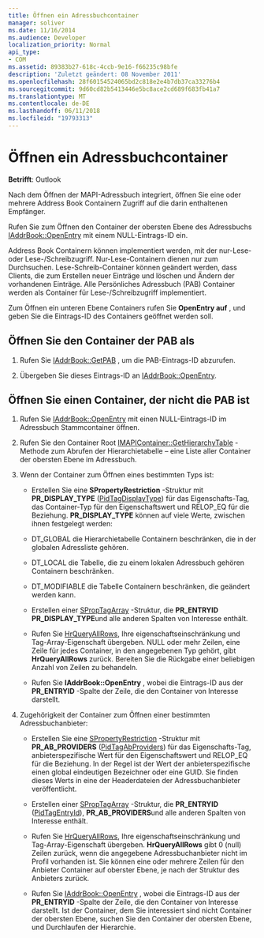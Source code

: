 ```yaml
---
title: Öffnen ein Adressbuchcontainer
manager: soliver
ms.date: 11/16/2014
ms.audience: Developer
localization_priority: Normal
api_type:
- COM
ms.assetid: 89383b27-618c-4ccb-9e16-f66235c98bfe
description: 'Zuletzt geändert: 08 November 2011'
ms.openlocfilehash: 28f60154524065bd2c818e2e4b7db37ca33276b4
ms.sourcegitcommit: 9d60cd82b5413446e5bc8ace2cd689f683fb41a7
ms.translationtype: MT
ms.contentlocale: de-DE
ms.lasthandoff: 06/11/2018
ms.locfileid: "19793313"
---
```

# <a name="opening-an-address-book-container"></a>Öffnen ein Adressbuchcontainer

**Betrifft**: Outlook 
  
Nach dem Öffnen der MAPI-Adressbuch integriert, öffnen Sie eine oder mehrere Address Book Containern Zugriff auf die darin enthaltenen Empfänger.
  
Rufen Sie zum Öffnen den Container der obersten Ebene des Adressbuchs [IAddrBook::OpenEntry](iaddrbook-openentry.md) mit einem NULL-Eintrags-ID ein. 
  
Address Book Containern können implementiert werden, mit der nur-Lese- oder Lese-/Schreibzugriff. Nur-Lese-Containern dienen nur zum Durchsuchen. Lese-Schreib-Container können geändert werden, dass Clients, die zum Erstellen neuer Einträge und löschen und Ändern der vorhandenen Einträge. Alle Persönliches Adressbuch (PAB) Container werden als Container für Lese-/Schreibzugriff implementiert. 
  
Zum Öffnen ein unteren Ebene Containers rufen Sie **OpenEntry auf** , und geben Sie die Eintrags-ID des Containers geöffnet werden soll. 
  
## <a name="open-the-container-designated-as-the-pab"></a>Öffnen Sie den Container der PAB als
  
1. Rufen Sie [IAddrBook::GetPAB](iaddrbook-getpab.md) , um die PAB-Eintrags-ID abzurufen. 
    
2. Übergeben Sie dieses Eintrags-ID an [IAddrBook::OpenEntry](iaddrbook-openentry.md).
    
## <a name="open-a-container-that-is-not-the-pab"></a>Öffnen Sie einen Container, der nicht die PAB ist
  
1. Rufen Sie [IAddrBook::OpenEntry](iaddrbook-openentry.md) mit einen NULL-Eintrags-ID im Adressbuch Stammcontainer öffnen. 
    
2. Rufen Sie den Container Root [IMAPIContainer::GetHierarchyTable](imapicontainer-gethierarchytable.md) -Methode zum Abrufen der Hierarchietabelle – eine Liste aller Container der obersten Ebene im Adressbuch. 
    
3. Wenn der Container zum Öffnen eines bestimmten Typs ist:
    
   - Erstellen Sie eine **SPropertyRestriction** -Struktur mit **PR_DISPLAY_TYPE** ([PidTagDisplayType](pidtagdisplaytype-canonical-property.md)) für das Eigenschafts-Tag, das Container-Typ für den Eigenschaftswert und RELOP_EQ für die Beziehung. **PR_DISPLAY_TYPE** können auf viele Werte, zwischen ihnen festgelegt werden: 
    
   - DT_GLOBAL die Hierarchietabelle Containern beschränken, die in der globalen Adressliste gehören.
    
   - DT_LOCAL die Tabelle, die zu einem lokalen Adressbuch gehören Containern beschränken.
    
   - DT_MODIFIABLE die Tabelle Containern beschränken, die geändert werden kann.
    
   - Erstellen einer [SPropTagArray](sproptagarray.md) -Struktur, die **PR_ENTRYID** **PR_DISPLAY_TYPE**und alle anderen Spalten von Interesse enthält. 
    
   - Rufen Sie [HrQueryAllRows](hrqueryallrows.md), Ihre eigenschaftseinschränkung und Tag-Array-Eigenschaft übergeben. NULL oder mehr Zeilen, eine Zeile für jedes Container, in den angegebenen Typ gehört, gibt **HrQueryAllRows** zurück. Bereiten Sie die Rückgabe einer beliebigen Anzahl von Zeilen zu behandeln. 
    
   - Rufen Sie **IAddrBook::OpenEntry** , wobei die Eintrags-ID aus der **PR_ENTRYID** -Spalte der Zeile, die den Container von Interesse darstellt. 
    
4. Zugehörigkeit der Container zum Öffnen einer bestimmten Adressbuchanbieter:
    
   - Erstellen Sie eine [SPropertyRestriction](spropertyrestriction.md) -Struktur mit **PR_AB_PROVIDERS** ([PidTagAbProviders](pidtagabproviders-canonical-property.md)) für das Eigenschafts-Tag, anbieterspezifische Wert für den Eigenschaftswert und RELOP_EQ für die Beziehung. In der Regel ist der Wert der anbieterspezifische einen global eindeutigen Bezeichner oder eine GUID. Sie finden dieses Werts in eine der Headerdateien der Adressbuchanbieter veröffentlicht. 
    
   - Erstellen einer [SPropTagArray](sproptagarray.md) -Struktur, die **PR_ENTRYID** ([PidTagEntryId](pidtagentryid-canonical-property.md)), **PR_AB_PROVIDERS**und alle anderen Spalten von Interesse enthält. 
    
   - Rufen Sie [HrQueryAllRows](hrqueryallrows.md), Ihre eigenschaftseinschränkung und Tag-Array-Eigenschaft übergeben. **HrQueryAllRows** gibt 0 (null) Zeilen zurück, wenn die angegebene Adressbuchanbieter nicht im Profil vorhanden ist. Sie können eine oder mehrere Zeilen für den Anbieter Container auf oberster Ebene, je nach der Struktur des Anbieters zurück. 
    
   - Rufen Sie [IAddrBook::OpenEntry](iaddrbook-openentry.md) , wobei die Eintrags-ID aus der **PR_ENTRYID** -Spalte der Zeile, die den Container von Interesse darstellt. Ist der Container, dem Sie interessiert sind nicht Container der obersten Ebene, suchen Sie den Container der obersten Ebene, und Durchlaufen der Hierarchie. 
    

